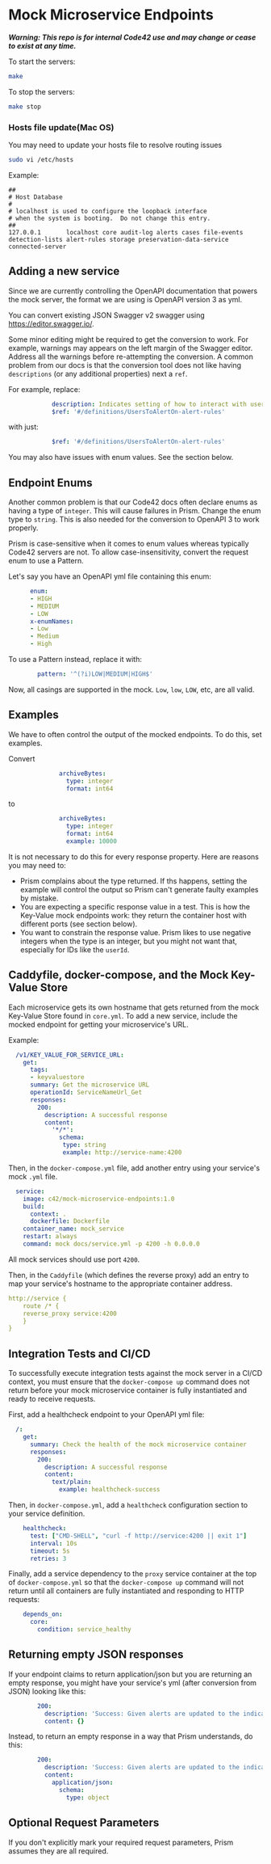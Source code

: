 # Mock Microservice Endpoints

***Warning: This repo is for internal Code42 use and may change or cease to exist at any time.***

To start the servers:

```bash
make
```

To stop the servers:
```bash
make stop
```

### Hosts file update(Mac OS)
You may need to update your hosts file to resolve routing issues
```bash
sudo vi /etc/hosts
```

Example:
```
##
# Host Database
#
# localhost is used to configure the loopback interface
# when the system is booting.  Do not change this entry.
##
127.0.0.1       localhost core audit-log alerts cases file-events detection-lists alert-rules storage preservation-data-service connected-server
```

## Adding a new service

Since we are currently controlling the OpenAPI documentation that powers the mock server,
the format we are using is OpenAPI version 3 as yml.

You can convert existing JSON Swagger v2 swagger using https://editor.swagger.io/.

Some minor editing might be required to get the conversion to work. For example, warnings may appears on the left
margin of the Swagger editor. Address all the warnings before re-attempting the conversion.
A common problem from our docs is that the conversion tool does not like having `descriptions`
(or any additional properties) next a `ref`.

For example, replace:

```yml
            description: Indicates setting of how to interact with user list.
            $ref: '#/definitions/UsersToAlertOn-alert-rules'
```

with just:

```yml
            $ref: '#/definitions/UsersToAlertOn-alert-rules'
```

You may also have issues with enum values. See the section below.

## Endpoint Enums

Another common problem is that our Code42 docs often declare enums as having a type of `integer`.
This will cause failures in Prism. Change the enum type to `string`. This is also needed for the conversion
to OpenAPI 3 to work properly.

Prism is case-sensitive when it comes to enum values whereas typically Code42 servers are not.
To allow case-insensitivity, convert the request enum to use a Pattern.

Let's say you have an OpenAPI yml file containing this enum:

```yml
      enum:
      - HIGH
      - MEDIUM
      - LOW
      x-enumNames:
      - Low
      - Medium
      - High
```

To use a Pattern instead, replace it with:

```yml
        pattern: '^(?i)LOW|MEDIUM|HIGH$'
```

Now, all casings are supported in the mock.  `Low`, `low`, `LOW`, etc, are all valid.

## Examples

We have to often control the output of the mocked endpoints. To do this, set examples.

Convert

```yml
              archiveBytes:
                type: integer
                format: int64
```

to


```yml
              archiveBytes:
                type: integer
                format: int64
                example: 10000
```

It is not necessary to do this for every response property. Here are reasons you may need to:

* Prism complains about the type returned.  If ths happens, setting the example will control the output so Prism can't generate faulty
  examples by mistake.
* You are expecting a specific response value in a test.  This is how the Key-Value mock endpoints work: they return the container host with
  different ports (see section below).
* You want to constrain the response value. Prism likes to use negative integers when the type is an integer, but you might not want that,
  especially for IDs like the `userId`.

## Caddyfile, docker-compose, and the Mock Key-Value Store

Each microservice gets its own hostname that gets returned from the mock Key-Value Store found in `core.yml`. To add a new service, include
the mocked endpoint for getting your microservice's URL.  

Example:

```yml
  /v1/KEY_VALUE_FOR_SERVICE_URL:
    get:
      tags:
      - keyvaluestore
      summary: Get the microservice URL
      operationId: ServiceNameUrl_Get
      responses:
        200:
          description: A successful response
          content:
            '*/*':
              schema:
               type: string
               example: http://service-name:4200
```

Then, in the `docker-compose.yml` file, add another entry using your service's mock `.yml` file.

```yml
  service:
    image: c42/mock-microservice-endpoints:1.0
    build:
      context: .
      dockerfile: Dockerfile
    container_name: mock_service
    restart: always
    command: mock docs/service.yml -p 4200 -h 0.0.0.0
```

All mock services should use port `4200`.

Then, in the `Caddyfile` (which defines the reverse proxy) add an entry to map your service's hostname to the appropriate container address. 

```yml
http://service {
    route /* {
    reverse_proxy service:4200
    }
}
```

## Integration Tests and CI/CD

To successfully execute integration tests against the mock server in a CI/CD context, you must ensure that the `docker-compose up` command does not return before your mock microservice container is fully instantiated and ready to receive requests.

First, add a healthcheck endpoint to your OpenAPI yml file:
```yml
  /:
    get:
      summary: Check the health of the mock microservice container
      responses:
        200:
          description: A successful response
          content:
            text/plain:
              example: healthcheck-success
```

Then, in `docker-compose.yml`, add a `healthcheck` configuration section to your service definition.
```yml
    healthcheck:
      test: ["CMD-SHELL", "curl -f http://service:4200 || exit 1"]
      interval: 10s
      timeout: 5s
      retries: 3
```

Finally, add a service dependency to the `proxy` service container at the top of `docker-compose.yml` so that the `docker-compose up` command will not return until all containers are fully instantiated and responding to HTTP requests:
```yml
    depends_on:
      core:
        condition: service_healthy
```

## Returning empty JSON responses

If your endpoint claims to return application/json but you are returning an empty response,
you might have your service's yml (after conversion from JSON) looking like this:

```yml
        200:
          description: 'Success: Given alerts are updated to the indicated status.'
          content: {}
```

Instead, to return an empty response in a way that Prism understands, do this:

```yml
        200:
          description: 'Success: Given alerts are updated to the indicated status.'
          content:
            application/json:
              schema:
                type: object
```

## Optional Request Parameters

If you don't explicitly mark your required request parameters, Prism assumes they are all required.
